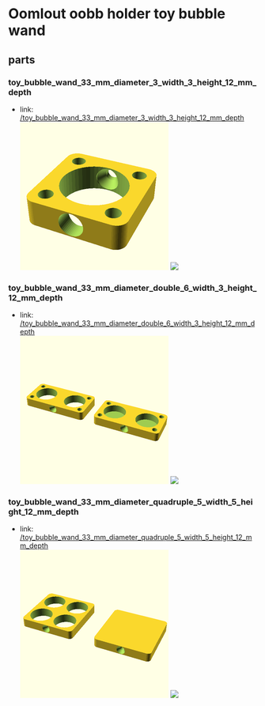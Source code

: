 # Oomlout oobb holder toy bubble wand


## parts

### toy_bubble_wand_33_mm_diameter_3_width_3_height_12_mm_depth
* link: [/toy_bubble_wand_33_mm_diameter_3_width_3_height_12_mm_depth](toy_bubble_wand_33_mm_diameter_3_width_3_height_12_mm_depth)  
![](toy_bubble_wand_33_mm_diameter_3_width_3_height_12_mm_depth/3dpr_300.png)  ![](toy_bubble_wand_33_mm_diameter_3_width_3_height_12_mm_depth/image_300.jpg)
 

### toy_bubble_wand_33_mm_diameter_double_6_width_3_height_12_mm_depth
* link: [/toy_bubble_wand_33_mm_diameter_double_6_width_3_height_12_mm_depth](toy_bubble_wand_33_mm_diameter_double_6_width_3_height_12_mm_depth)  
![](toy_bubble_wand_33_mm_diameter_double_6_width_3_height_12_mm_depth/3dpr_300.png)  ![](toy_bubble_wand_33_mm_diameter_double_6_width_3_height_12_mm_depth/image_300.jpg)
 

### toy_bubble_wand_33_mm_diameter_quadruple_5_width_5_height_12_mm_depth
* link: [/toy_bubble_wand_33_mm_diameter_quadruple_5_width_5_height_12_mm_depth](toy_bubble_wand_33_mm_diameter_quadruple_5_width_5_height_12_mm_depth)  
![](toy_bubble_wand_33_mm_diameter_quadruple_5_width_5_height_12_mm_depth/3dpr_300.png)  ![](toy_bubble_wand_33_mm_diameter_quadruple_5_width_5_height_12_mm_depth/image_300.jpg)
 
